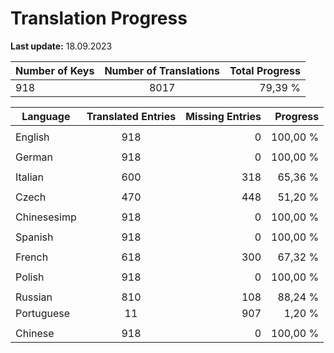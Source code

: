 # Translation Progress
**Last update:** 18.09.2023

| Number of Keys | Number of Translations | Total Progress |
|----------|:-----------------:|--------:|
918 | 8017 | 79,39 % |

| Language | Translated Entries | Missing Entries | Progress |
|----------|:-----------------:|--------:|--------:|
| | | |
| English | 918 | 0 | 100,00 %
| | | |
| German | 918 | 0 | 100,00 %
| | | |
| Italian | 600 | 318 | 65,36 %
| | | |
| Czech | 470 | 448 | 51,20 %
| | | |
| Chinesesimp | 918 | 0 | 100,00 %
| | | |
| Spanish | 918 | 0 | 100,00 %
| | | |
| French | 618 | 300 | 67,32 %
| | | |
| Polish | 918 | 0 | 100,00 %
| | | |
| Russian | 810 | 108 | 88,24 %
| Portuguese | 11 | 907 | 1,20 %
| | | |
| Chinese | 918 | 0 | 100,00 %